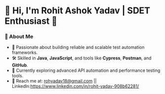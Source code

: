 # 👋 Hi, I'm Rohit Ashok Yadav | SDET Enthusiast 🚀

### 🌟 About Me
- 🔧 Passionate about building reliable and scalable test automation frameworks.
- 🛠 Skilled in **Java**, **JavaScript**, and tools like **Cypress**, **Postman**, and **GitHub**.
- 🌱 Currently exploring advanced API automation and performance testing tools.
- 📧 Reach me at: rohyadav18@gmail.com || Linkedln:https://www.linkedin.com/in/rohit-yadav-908b62281/ 
